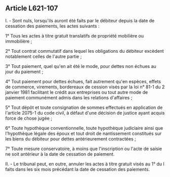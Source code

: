 Article L621-107
----
I. - Sont nuls, lorsqu'ils auront été faits par le débiteur depuis la date de
cessation des paiements, les actes suivants :

1° Tous les actes à titre gratuit translatifs de propriété mobilière ou
immobilière ;

2° Tout contrat commutatif dans lequel les obligations du débiteur excèdent
notablement celles de l'autre partie ;

3° Tout paiement, quel qu'en ait été le mode, pour dettes non échues au jour du
paiement ;

4° Tout paiement pour dettes échues, fait autrement qu'en espèces, effets de
commerce, virements, bordereaux de cession visés par la loi n° 81-1 du 2 janvier
1981 facilitant le crédit aux entreprises ou tout autre mode de paiement
communément admis dans les relations d'affaires ;

5° Tout dépôt et toute consignation de sommes effectués en application de
l'article 2075-1 du code civil, à défaut d'une décision de justice ayant acquis
force de chose jugée ;

6° Toute hypothèque conventionnelle, toute hypothèque judiciaire ainsi que
l'hypothèque légale des époux et tout droit de nantissement constitués sur les
biens du débiteur pour dettes antérieurement contractées ;

7° Toute mesure conservatoire, à moins que l'inscription ou l'acte de saisie ne
soit antérieur à la date de cessation de paiement.

II. - Le tribunal peut, en outre, annuler les actes à titre gratuit visés au 1°
du I faits dans les six mois précédant la date de cessation des paiements.
